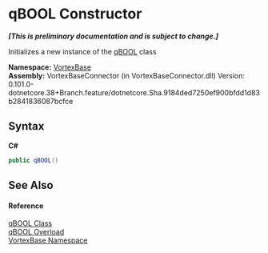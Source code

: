 # qBOOL Constructor 
 _**\[This is preliminary documentation and is subject to change.\]**_

Initializes a new instance of the <a href="T_VortexBase_qBOOL.md">qBOOL</a> class

**Namespace:**&nbsp;<a href="N_VortexBase.md">VortexBase</a><br />**Assembly:**&nbsp;VortexBaseConnector (in VortexBaseConnector.dll) Version: 0.101.0-dotnetcore.38+Branch.feature/dotnetcore.Sha.9184ded7250ef900bfdd1d83b2841836087bcfce

## Syntax

**C#**<br />
``` C#
public qBOOL()
```


## See Also


#### Reference
<a href="T_VortexBase_qBOOL.md">qBOOL Class</a><br /><a href="Overload_VortexBase_qBOOL__ctor.md">qBOOL Overload</a><br /><a href="N_VortexBase.md">VortexBase Namespace</a><br />
